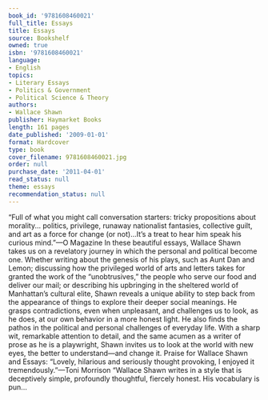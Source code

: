 ```yaml
---
book_id: '9781608460021'
full_title: Essays
title: Essays
source: Bookshelf
owned: true
isbn: '9781608460021'
language:
- English
topics:
- Literary Essays
- Politics & Government
- Political Science & Theory
authors:
- Wallace Shawn
publisher: Haymarket Books
length: 161 pages
date_published: '2009-01-01'
format: Hardcover
type: book
cover_filename: 9781608460021.jpg
order: null
purchase_date: '2011-04-01'
read_status: null
theme: essays
recommendation_status: null
---
```

“Full of what you might call conversation starters: tricky propositions about morality... politics, privilege, runaway nationalist fantasies, collective guilt, and art as a force for change (or not)...It’s a treat to hear him speak his curious mind.”—O Magazine
In these beautiful essays, Wallace Shawn takes us on a revelatory journey in which the personal and political become one.
Whether writing about the genesis of his plays, such as Aunt Dan and Lemon; discussing how the privileged world of arts and letters takes for granted the work of the “unobtrusives,” the people who serve our food and deliver our mail; or describing his upbringing in the sheltered world of Manhattan’s cultural elite, Shawn reveals a unique ability to step back from the appearance of things to explore their deeper social meanings. He grasps contradictions, even when unpleasant, and challenges us to look, as he does, at our own behavior in a more honest light. He also finds the pathos in the political and personal challenges of everyday life.
With a sharp wit, remarkable attention to detail, and the same acumen as a writer of prose as he is a playwright, Shawn invites us to look at the world with new eyes, the better to understand—and change it.
Praise for Wallace Shawn and Essays:
“Lovely, hilarious and seriously thought provoking, I enjoyed it tremendously.”—Toni Morrison
“Wallace Shawn writes in a style that is deceptively simple, profoundly thoughtful, fiercely honest. His vocabulary is pun...

